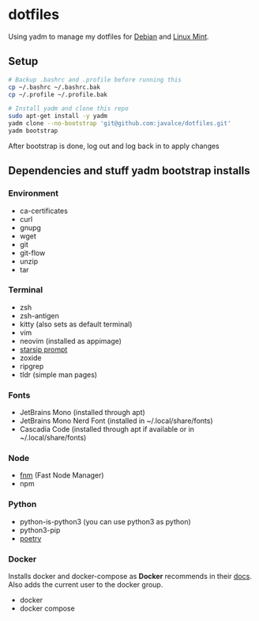 # dotfiles

Using yadm to manage my dotfiles for [Debian](https://www.debian.org/) and [Linux Mint](https://linuxmint.com/).

## Setup

```bash
# Backup .bashrc and .profile before running this
cp ~/.bashrc ~/.bashrc.bak
cp ~/.profile ~/.profile.bak

# Install yadm and clone this repo
sudo apt-get install -y yadm
yadm clone --no-bootstrap 'git@github.com:javalce/dotfiles.git'
yadm bootstrap
```

After bootstrap is done, log out and log back in to apply changes

## Dependencies and stuff yadm bootstrap installs

### Environment

- ca-certificates
- curl
- gnupg
- wget
- git
- git-flow
- unzip
- tar

### Terminal

- zsh
- zsh-antigen
- kitty (also sets as default terminal)
- vim
- neovim (installed as appimage)
- [starsip prompt](https://starship.rs/)
- zoxide
- ripgrep
- tldr (simple man pages)

### Fonts

- JetBrains Mono (installed through apt)
- JetBrains Mono Nerd Font (installed in ~/.local/share/fonts)
- Cascadia Code (installed through apt if available or in ~/.local/share/fonts)

### Node

- [fnm](https://github.com/Schniz/fnm) (Fast Node Manager)
- npm

### Python

- python-is-python3 (you can use python3 as python)
- python3-pip
- [poetry](https://python-poetry.org)

### Docker

Installs docker and docker-compose as **Docker** recommends in their [docs](https://docs.docker.com/engine/install). Also adds the current user to the docker group.

- docker
- docker compose
